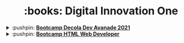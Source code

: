 <h1 align="center"> :books: Digital Innovation One </h1>

<details>
    <summary>:pushpin: <a href="https://github.com/fslaurafs/DIO-Bootcamps/tree/main/Bootcamp%20Decola%20Dev%20Avanade%202021"><strong>Bootcamp Decola Dev Avanade 2021</strong></a> </summary>
    <p>Decola Dev é uma combinação de jornada de aceleração e programa de estágio onde os talentos poderão fazer parte de um Bootcamp com mais de 80 horas de duração para se prepararem para o processo seletivo de estágio da Avanade, uma empresa global, joint venture da Microsoft e Accenture, que faz a tecnologia acontecer. <br>
    <a href="https://web.digitalinnovation.one/track/decola-dev-avanade-2021?tab=path" target="_blank">Acesse o bootcamp.</a> </p>
</details>

<details>
    <summary>:pushpin: <a href="https://github.com/fslaurafs/DIO-Bootcamps/tree/main/Bootcamp%20HTML%20Web%20Developer"><strong>Bootcamp HTML Web Developer</strong></a> </summary>
    <p>Aprenda a programar páginas de internet e desenvolver websites utilizando HTML, CSS e JavaScript para iniciar sua trajetória profissional em desenvolvimento web front-end. <br>
    <a href="https://web.digitalinnovation.one/track/html-web-developer?tab=path" target="_blank">Acesse o bootcamp.</a> </p>
</details>
